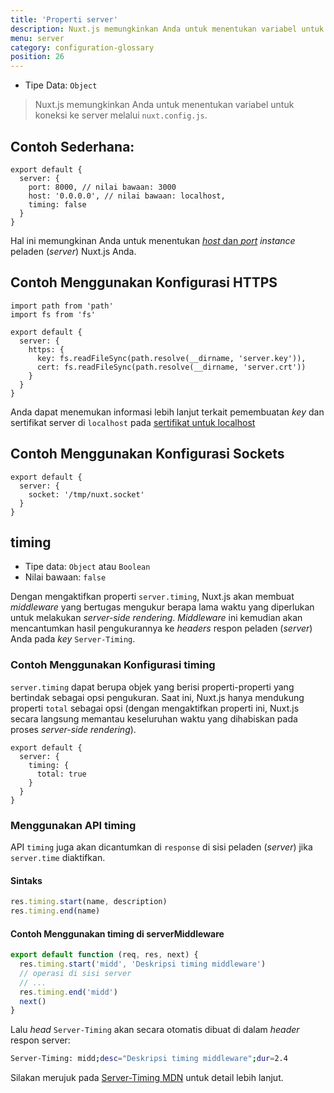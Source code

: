 ```yaml
---
title: 'Properti server'
description: Nuxt.js memungkinkan Anda untuk menentukan variabel untuk koneksi ke server melalui `nuxt.config.js`.
menu: server
category: configuration-glossary
position: 26
---
```


- Tipe Data: `Object`

> Nuxt.js memungkinkan Anda untuk menentukan variabel untuk koneksi ke server melalui `nuxt.config.js`.

## Contoh Sederhana:

```js{}[nuxt.config.js]
export default {
  server: {
    port: 8000, // nilai bawaan: 3000
    host: '0.0.0.0', // nilai bawaan: localhost,
    timing: false
  }
}
```

Hal ini memungkinan Anda untuk menentukan [_host_ dan _port_](/docs/2.x/features/configuration#edit-host-and-port) _instance_ peladen (_server_) Nuxt.js Anda.

## Contoh Menggunakan Konfigurasi HTTPS

```js{}[nuxt.config.js]
import path from 'path'
import fs from 'fs'

export default {
  server: {
    https: {
      key: fs.readFileSync(path.resolve(__dirname, 'server.key')),
      cert: fs.readFileSync(path.resolve(__dirname, 'server.crt'))
    }
  }
}
```

Anda dapat menemukan informasi lebih lanjut terkait pemembuatan _key_ dan sertifikat server di `localhost` pada [sertifikat untuk localhost](https://letsencrypt.org/docs/certificates-for-localhost/)

## Contoh Menggunakan Konfigurasi Sockets

```js{}[nuxt.config.js]
export default {
  server: {
    socket: '/tmp/nuxt.socket'
  }
}
```

## timing

- Tipe data: `Object` atau `Boolean`
- Nilai bawaan: `false`

Dengan mengaktifkan properti `server.timing`, Nuxt.js akan membuat _middleware_ yang bertugas mengukur berapa lama waktu yang diperlukan untuk melakukan _server-side rendering_. _Middleware_ ini kemudian akan mencantumkan hasil pengukurannya ke _headers_ respon peladen (_server_) Anda pada _key_ `Server-Timing`.

### Contoh Menggunakan Konfigurasi timing

`server.timing` dapat berupa objek yang berisi properti-properti yang bertindak sebagai opsi pengukuran. Saat ini, Nuxt.js hanya mendukung properti `total` sebagai opsi (dengan mengaktifkan properti ini, Nuxt.js secara langsung memantau keseluruhan waktu yang dihabiskan pada proses _server-side rendering_).

```js{}[nuxt.config.js]
export default {
  server: {
    timing: {
      total: true
    }
  }
}
```

### Menggunakan API timing

API `timing` juga akan dicantumkan di `response` di sisi peladen (_server_) jika `server.time` diaktifkan.

#### Sintaks

```js
res.timing.start(name, description)
res.timing.end(name)
```

#### Contoh Menggunakan timing di serverMiddleware

```js
export default function (req, res, next) {
  res.timing.start('midd', 'Deskripsi timing middleware')
  // operasi di sisi server
  // ...
  res.timing.end('midd')
  next()
}
```

Lalu _head_ `Server-Timing` akan secara otomatis dibuat di dalam _header_ respon server:

```bash
Server-Timing: midd;desc="Deskripsi timing middleware";dur=2.4
```

Silakan merujuk pada [Server-Timing MDN](https://developer.mozilla.org/en-US/docs/Web/HTTP/Headers/Server-Timing) untuk detail lebih lanjut.

